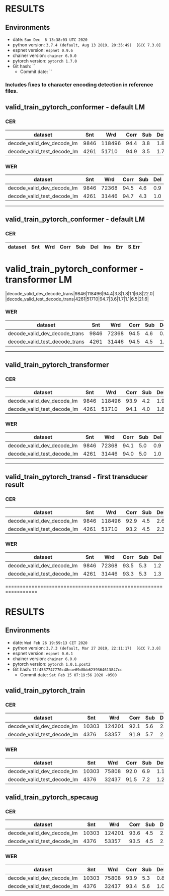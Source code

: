 <!-- Generated by ../../../utils/show_result.sh -->
# RESULTS
## Environments
- date: `Sun Dec  6 13:38:03 UTC 2020`
- python version: `3.7.4 (default, Aug 13 2019, 20:35:49)  [GCC 7.3.0]`
- espnet version: `espnet 0.9.6`
- chainer version: `chainer 6.0.0`
- pytorch version: `pytorch 1.7.0`
- Git hash: ``
  - Commit date: ``

### Includes fixes to character encoding detection in reference files.

## valid_train_pytorch_conformer - default LM
### CER
|dataset|Snt|Wrd|Corr|Sub|Del|Ins|Err|S.Err|
|---|---|---|---|---|---|---|---|---|
|decode_valid_dev_decode_lm|9846|118496|94.4|3.8|1.8|1.1|6.7|21.8|
|decode_valid_test_decode_lm|4261|51710|94.9|3.5|1.7|1.1|6.3|21.0|

### WER
|dataset|Snt|Wrd|Corr|Sub|Del|Ins|Err|S.Err|
|---|---|---|---|---|---|---|---|---|
|decode_valid_dev_decode_lm|9846|72368|94.5|4.6|0.9|0.7|6.2|21.5|
|decode_valid_test_decode_lm|4261|31446|94.7|4.3|1.0|0.8|6.0|20.7|

------------------------------------------------------------------

## valid_train_pytorch_conformer - default LM
### CER
|dataset|Snt|Wrd|Corr|Sub|Del|Ins|Err|S.Err|
|---|---|---|---|---|---|---|---|---|
# valid_train_pytorch_conformer - transformer LM
|decode_valid_dev_decode_trans|9846|118496|94.4|3.8|1.8|1.1|6.8|22.0|
|decode_valid_test_decode_trans|4261|51710|94.7|3.6|1.7|1.1|6.5|21.6|

### WER
|dataset|Snt|Wrd|Corr|Sub|Del|Ins|Err|S.Err|
|---|---|---|---|---|---|---|---|---|
|decode_valid_dev_decode_trans|9846|72368|94.5|4.6|0.9|0.7|6.3|21.6|
|decode_valid_test_decode_trans|4261|31446|94.5|4.5|1.0|0.8|6.3|21.2|

------------------------------------------------------------------

## valid_train_pytorch_transformer
### CER
|dataset|Snt|Wrd|Corr|Sub|Del|Ins|Err|S.Err|
|---|---|---|---|---|---|---|---|---|
|decode_valid_dev_decode_lm|9846|118496|93.9|4.2|1.9|1.2|7.4|22.4|
|decode_valid_test_decode_lm|4261|51710|94.1|4.0|1.8|1.3|7.2|22.3|

### WER
|dataset|Snt|Wrd|Corr|Sub|Del|Ins|Err|S.Err|
|---|---|---|---|---|---|---|---|---|
|decode_valid_dev_decode_lm|9846|72368|94.1|5.0|0.9|0.8|6.7|22.0|
|decode_valid_test_decode_lm|4261|31446|94.0|5.0|1.0|0.8|6.9|22.1|

------------------------------------------------------------------

## valid_train_pytorch_transd - first transducer result
### CER
|dataset|Snt|Wrd|Corr|Sub|Del|Ins|Err|S.Err|
|---|---|---|---|---|---|---|---|---|
|decode_valid_dev_decode_lm|9846|118496|92.9|4.5|2.6|1.4|8.5|24.0|
|decode_valid_test_decode_lm|4261|51710|93.2|4.5|2.3|1.5|8.3|24.1|

### WER
|dataset|Snt|Wrd|Corr|Sub|Del|Ins|Err|S.Err|
|---|---|---|---|---|---|---|---|---|
|decode_valid_dev_decode_lm|9846|72368|93.5|5.3|1.2|0.8|7.3|23.6|
|decode_valid_test_decode_lm|4261|31446|93.3|5.3|1.3|0.8|7.5|23.8|



=================================================================
<!-- Generated by ../../../utils/show_result.sh -->
# RESULTS
## Environments
- date: `Wed Feb 26 19:59:13 CET 2020`
- python version: `3.7.3 (default, Mar 27 2019, 22:11:17)  [GCC 7.3.0]`
- espnet version: `espnet 0.6.1`
- chainer version: `chainer 6.0.0`
- pytorch version: `pytorch 1.0.1.post2`
- Git hash: `71f4537747770c48eae69d8bb6239364613847cc`
  - Commit date: `Sat Feb 15 07:19:56 2020 -0500`

## valid_train_pytorch_train
### CER

|dataset|Snt|Wrd|Corr|Sub|Del|Ins|Err|S.Err|
|---|---|---|---|---|---|---|---|---|
|decode_valid_dev_decode_lm|10303|124201|92.1|5.6|2.3|1.5|9.5|27.4|
|decode_valid_test_decode_lm|4376|53357|91.9|5.7|2.4|1.7|9.7|28.5|

### WER

|dataset|Snt|Wrd|Corr|Sub|Del|Ins|Err|S.Err|
|---|---|---|---|---|---|---|---|---|
|decode_valid_dev_decode_lm|10303|75808|92.0|6.9|1.1|1.0|9.0|27.0|
|decode_valid_test_decode_lm|4376|32437|91.5|7.2|1.2|1.1|9.5|28.2|

## valid_train_pytorch_specaug
### CER

|dataset|Snt|Wrd|Corr|Sub|Del|Ins|Err|S.Err|
|---|---|---|---|---|---|---|---|---|
|decode_valid_dev_decode_lm|10303|124201|93.6|4.5|2.0|1.2|7.6|23.3|
|decode_valid_test_decode_lm|4376|53357|93.5|4.5|2.0|1.3|7.8|24.1|

### WER

|dataset|Snt|Wrd|Corr|Sub|Del|Ins|Err|S.Err|
|---|---|---|---|---|---|---|---|---|
|decode_valid_dev_decode_lm|10303|75808|93.9|5.3|0.8|0.8|7.0|23.0|
|decode_valid_test_decode_lm|4376|32437|93.4|5.6|1.0|0.9|7.5|23.7|
